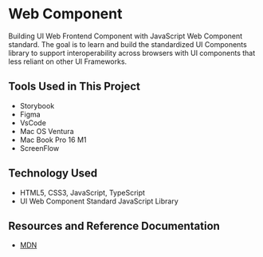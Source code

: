 # Web Component
Building UI Web Frontend Component with JavaScript Web Component standard.
The goal is to learn and build the standardized UI Components library to support interoperability across browsers with UI components that less reliant on other UI Frameworks.

## Tools Used in This Project

- Storybook
- Figma
- VsCode
- Mac OS Ventura
- Mac Book Pro 16 M1
- ScreenFlow
  
## Technology Used

- HTML5, CSS3, JavaScript, TypeScript
- UI Web Component Standard JavaScript Library

## Resources and Reference Documentation

- [MDN](https://developer.mozilla.org/en-US/docs/Web)

